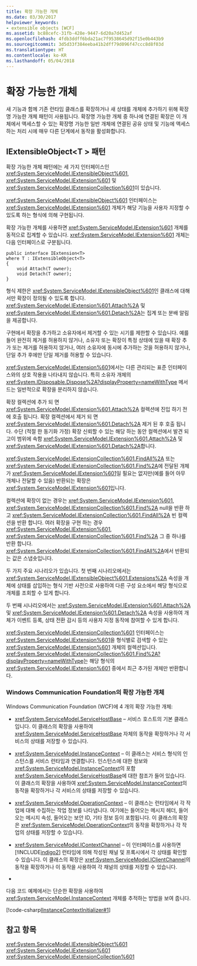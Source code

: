 ```yaml
---
title: 확장 가능한 개체
ms.date: 03/30/2017
helpviewer_keywords:
- extensible objects [WCF]
ms.assetid: bc88cefc-31fb-428e-9447-6d20a7d452af
ms.openlocfilehash: 4fdb3ddff6bda21ac7f9538645d92f15e0b443b9
ms.sourcegitcommit: 3d5d33f384eeba41b2dff79d096f47ccc8d8f03d
ms.translationtype: HT
ms.contentlocale: ko-KR
ms.lasthandoff: 05/04/2018
---
```

# <a name="extensible-objects"></a>확장 가능한 개체
새 기능과 함께 기존 런타임 클래스를 확장하거나 새 상태를 개체에 추가하기 위해 확장명 가능한 개체 패턴이 사용됩니다. 확장명 가능한 개체 중 하나에 연결된 확장은 이 개체에서 액세스할 수 있는 확장명 가능한 일반 개체에 연결된 공유 상태 및 기능에 액세스하는 처리 시에 매우 다른 단계에서 동작을 활성화합니다.  
  
## <a name="the-iextensibleobjectt-pattern"></a>IExtensibleObject\<T > 패턴  
 확장 가능한 개체 패턴에는 세 가지 인터페이스인 <xref:System.ServiceModel.IExtensibleObject%601>, <xref:System.ServiceModel.IExtension%601> 및 <xref:System.ServiceModel.IExtensionCollection%601>이 있습니다.  
  
 <xref:System.ServiceModel.IExtensibleObject%601> 인터페이스는 <xref:System.ServiceModel.IExtension%601> 개체가 해당 기능을 사용자 지정할 수 있도록 하는 형식에 의해 구현됩니다.  
  
 확장 가능한 개체를 사용하면 <xref:System.ServiceModel.IExtension%601> 개체를 동적으로 집계할 수 있습니다. <xref:System.ServiceModel.IExtension%601> 개체는 다음 인터페이스로 구분됩니다.  
  
```  
public interface IExtension<T>  
where T : IExtensibleObject<T>  
{  
    void Attach(T owner);  
    void Detach(T owner);  
}  
```  
  
 형식 제한은 <xref:System.ServiceModel.IExtensibleObject%601>인 클래스에 대해서만 확장이 정의될 수 있도록 합니다. <xref:System.ServiceModel.IExtension%601.Attach%2A> 및 <xref:System.ServiceModel.IExtension%601.Detach%2A>는 집계 또는 분배 알림을 제공합니다.  
  
 구현에서 확장을 추가하고 소유자에서 제거할 수 있는 시기를 제한할 수 있습니다. 예를 들어 완전히 제거를 허용하지 않거나, 소유자 또는 확장이 특정 상태에 있을 때 확장 추가 또는 제거를 허용하지 않거나, 여러 소유자에 동시에 추가하는 것을 허용하지 않거나, 단일 추가 후에만 단일 제거를 허용할 수 있습니다.  
  
 <xref:System.ServiceModel.IExtension%601>에서는 다른 관리되는 표준 인터페이스와의 상호 작용을 나타내지 않습니다. 특히 소유자 개체의 <xref:System.IDisposable.Dispose%2A?displayProperty=nameWithType> 메서드는 일반적으로 확장을 분리하지 않습니다.  
  
 확장 컬렉션에 추가 되 면 <xref:System.ServiceModel.IExtension%601.Attach%2A> 컬렉션에 진입 하기 전에 호출 됩니다. 확장 컬렉션에서 제거 되 면 <xref:System.ServiceModel.IExtension%601.Detach%2A> 제거 된 후 호출 됩니다. 수단 (적절 한 동기화 가정) 확장 신뢰할 수 있는 해당 하는 동안 컬렉션에서 발견 되 고이 범위에 속함 <xref:System.ServiceModel.IExtension%601.Attach%2A> 및 <xref:System.ServiceModel.IExtension%601.Detach%2A>합니다.  
  
 <xref:System.ServiceModel.IExtensionCollection%601.FindAll%2A> 또는 <xref:System.ServiceModel.IExtensionCollection%601.Find%2A>에 전달된 개체가 <xref:System.ServiceModel.IExtension%601>일 필요는 없지만(예를 들어 아무 개체나 전달할 수 있음) 반환되는 확장은 <xref:System.ServiceModel.IExtension%601>입니다.  
  
 컬렉션에 확장이 없는 경우는 <xref:System.ServiceModel.IExtension%601>, <xref:System.ServiceModel.IExtensionCollection%601.Find%2A> null을 반환 하 고 <xref:System.ServiceModel.IExtensionCollection%601.FindAll%2A> 빈 컬렉션을 반환 합니다. 여러 확장을 구현 하는 경우 <xref:System.ServiceModel.IExtension%601>, <xref:System.ServiceModel.IExtensionCollection%601.Find%2A> 그 중 하나를 반환 합니다. <xref:System.ServiceModel.IExtensionCollection%601.FindAll%2A>에서 반환되는 값은 스냅숏입니다.
  
 두 가지 주요 시나리오가 있습니다. 첫 번째 시나리오에서는 <xref:System.ServiceModel.IExtensibleObject%601.Extensions%2A> 속성을 개체에 상태를 삽입하는 형식 기반 사전으로 사용하여 다른 구성 요소에서 해당 형식으로 개체를 조회할 수 있게 합니다.  
  
 두 번째 시나리오에서는 <xref:System.ServiceModel.IExtension%601.Attach%2A> 및 <xref:System.ServiceModel.IExtension%601.Detach%2A> 속성을 사용하여 개체가 이벤트 등록, 상태 전환 감시 등의 사용자 지정 동작에 참여할 수 있게 합니다.  
  
 <xref:System.ServiceModel.IExtensionCollection%601> 인터페이스는 <xref:System.ServiceModel.IExtension%601>을 형식별로 검색할 수 있는 <xref:System.ServiceModel.IExtension%601> 개체의 컬렉션입니다. <xref:System.ServiceModel.IExtensionCollection%601.Find%2A?displayProperty=nameWithType>는 해당 형식의 <xref:System.ServiceModel.IExtension%601> 중에서 최근 추가된 개체만 반환합니다.  
  
### <a name="extensible-objects-in-windows-communication-foundation"></a>Windows Communication Foundation의 확장 가능한 개체  
 Windows Communication Foundation (WCF)에 4 개의 확장 가능한 개체:  
  
-   <xref:System.ServiceModel.ServiceHostBase> – 서비스 호스트의 기본 클래스입니다.  이 클래스의 확장을 사용하여 <xref:System.ServiceModel.ServiceHostBase> 자체의 동작을 확장하거나 각 서비스의 상태를 저장할 수 있습니다.  
  
-   <xref:System.ServiceModel.InstanceContext> – 이 클래스는 서비스 형식의 인스턴스를 서비스 런타임과 연결합니다.  인스턴스에 대한 정보와 <xref:System.ServiceModel.InstanceContext>의 포함 <xref:System.ServiceModel.ServiceHostBase>에 대한 참조가 들어 있습니다. 이 클래스의 확장을 사용하여 <xref:System.ServiceModel.InstanceContext>의 동작을 확장하거나 각 서비스의 상태를 저장할 수 있습니다.  
  
-   <xref:System.ServiceModel.OperationContext> – 이 클래스는 런타임에서 각 작업에 대해 수집하는 작업 정보를 나타냅니다.  여기에는 들어오는 메시지 헤더, 들어오는 메시지 속성, 들어오는 보안 ID, 기타 정보 등이 포함됩니다.  이 클래스의 확장은 <xref:System.ServiceModel.OperationContext>의 동작을 확장하거나 각 작업의 상태를 저장할 수 있습니다.  
  
-   <xref:System.ServiceModel.IContextChannel> – 이 인터페이스를 사용하면 [!INCLUDE[indigo2](../../../../includes/indigo2-md.md)] 런타임에 의해 작성된 채널 및 프록시에서 각 상태를 확인할 수 있습니다.  이 클래스의 확장은 <xref:System.ServiceModel.IClientChannel>의 동작을 확장하거나 이 동작을 사용하여 각 채널의 상태를 저장할 수 있습니다.  
  
-  
  
 다음 코드 예제에서는 단순한 확장을 사용하여 <xref:System.ServiceModel.InstanceContext> 개체를 추적하는 방법을 보여 줍니다.  
  
 [!code-csharp[IInstanceContextInitializer#1](../../../../samples/snippets/csharp/VS_Snippets_CFX/iinstancecontextinitializer/cs/initializer.cs#1)]  
  
## <a name="see-also"></a>참고 항목  
 <xref:System.ServiceModel.IExtensibleObject%601>  
 <xref:System.ServiceModel.IExtension%601>  
 <xref:System.ServiceModel.IExtensionCollection%601>
